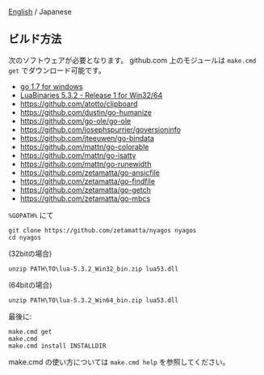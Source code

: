 [English](./10-Build_en.md) / Japanese

ビルド方法
----------

次のソフトウェアが必要となります。
github.com 上のモジュールは `make.cmd get` でダウンロード可能です。

* [go 1.7 for windows](http://golang.org)
* [LuaBinaries 5.3.2 - Release 1 for Win32/64](http://luabinaries.sourceforge.net/download.html)
* https://github.com/atotto/clipboard
* https://github.com/dustin/go-humanize
* https://github.com/go-ole/go-ole
* https://github.com/josephspurrier/goversioninfo
* https://github.com/jteeuwen/go-bindata
* https://github.com/mattn/go-colorable
* https://github.com/mattn/go-isatty
* https://github.com/mattn/go-runewidth
* https://github.com/zetamatta/go-ansicfile
* https://github.com/zetamatta/go-findfile
* https://github.com/zetamatta/go-getch
* https://github.com/zetamatta/go-mbcs

`%GOPATH%` にて

    git clone https://github.com/zetamatta/nyagos nyagos
    cd nyagos

(32bitの場合)

    unzip PATH\TO\lua-5.3.2_Win32_bin.zip lua53.dll

(64bitの場合)

    unzip PATH\TO\lua-5.3.2_Win64_bin.zip lua53.dll

最後に:

    make.cmd get
    make.cmd
    make.cmd install INSTALLDIR

make.cmd の使い方については `make.cmd help` を参照してください。

<!-- vim:set fenc=utf8: -->
